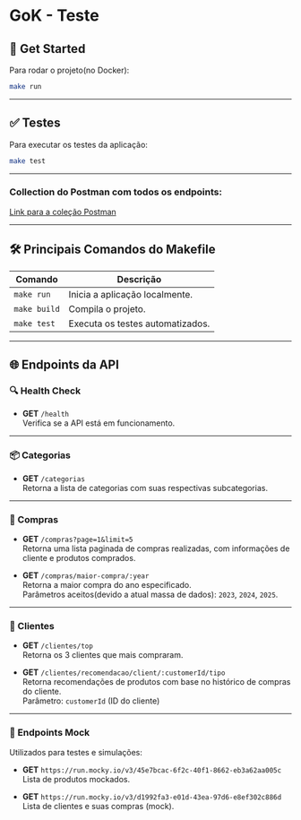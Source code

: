 # GoK - Teste

## 🐳 Get Started

Para rodar o projeto(no Docker):
```bash
make run
```

---

## ✅ Testes

Para executar os testes da aplicação:
```bash
make test
```

---

### Collection do Postman com todos os endpoints:
  [Link para a coleção Postman](https://github.com/rogerrafael7/gok-test/blob/master/docs/gok-collection-teste.json)

---

## 🛠️ Principais Comandos do Makefile

| Comando         | Descrição                                                                 |
|-----------------|---------------------------------------------------------------------------|
| `make run`      | Inicia a aplicação localmente.                                            |
| `make build`    | Compila o projeto.                                                        |
| `make test`     | Executa os testes automatizados.                                          |

---

## 🌐 Endpoints da API

### 🔍 Health Check
- **GET** `/health`  
  Verifica se a API está em funcionamento.

---

### 📦 Categorias
- **GET** `/categorias`  
  Retorna a lista de categorias com suas respectivas subcategorias.

---

### 🛒 Compras

- **GET** `/compras?page=1&limit=5`  
  Retorna uma lista paginada de compras realizadas, com informações de cliente e produtos comprados.

- **GET** `/compras/maior-compra/:year`  
  Retorna a maior compra do ano especificado.  
  Parâmetros aceitos(devido a atual massa de dados): `2023`, `2024`, `2025`.

---

### 👤 Clientes

- **GET** `/clientes/top`  
  Retorna os 3 clientes que mais compraram.

- **GET** `/clientes/recomendacao/client/:customerId/tipo`  
  Retorna recomendações de produtos com base no histórico de compras do cliente.  
  Parâmetro: `customerId` (ID do cliente)

---

### 🧪 Endpoints Mock

Utilizados para testes e simulações:

- **GET** `https://run.mocky.io/v3/45e7bcac-6f2c-40f1-8662-eb3a62aa005c`  
  Lista de produtos mockados.

- **GET** `https://run.mocky.io/v3/d1992fa3-e01d-43ea-97d6-e8ef302c886d`  
  Lista de clientes e suas compras (mock).
